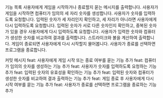 기능 목록
사용자에게 게임을 시작하거나 종료할지 묻는 메시지를 출력합니다.
사용자가 게임을 시작하면 컴퓨터가 임의의 세 자리 숫자를 생성합니다.
사용자가 숫자를 입력하도록 요청합니다.
입력된 숫자가 세 자리인지 확인하고, 세 자리가 아니라면 사용자에게 다시 입력하도록 요청합니다.
입력된 숫자가 서로 다른 숫자인지 확인하고, 중복된 숫자가 있을 경우 사용자에게 다시 입력하도록 요청합니다.
사용자가 입력한 숫자와 컴퓨터가 생성한 숫자를 비교하여 결과를 출력합니다. 스트라이크와 볼을 계산하여 출력합니다.
게임이 종료되면 사용자에게 다시 시작할지 물어봅니다.
사용자가 종료를 선택하면 프로그램을 종료합니다.

커밋 메시지
feat: 사용자에게 게임 시작 또는 종료 여부를 묻는 기능 추가
feat: 컴퓨터가 임의의 숫자를 생성하는 기능 추가
feat: 사용자가 숫자를 입력하도록 요청하는 기능 추가
feat: 입력된 숫자의 유효성을 확인하는 기능 추가
feat: 입력된 숫자와 컴퓨터가 생성한 숫자를 비교하여 결과 출력하는 기능 추가
feat: 게임 종료 후 사용자에게 다시 시작 여부를 묻는 기능 추가
feat: 사용자가 종료를 선택하면 프로그램을 종료하는 기능 추가
